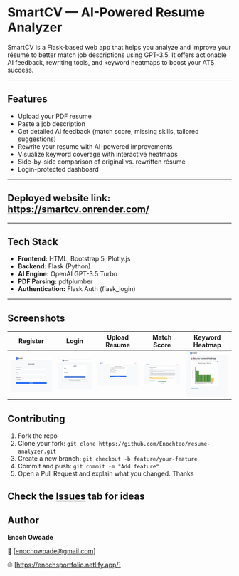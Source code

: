 
#  SmartCV — AI-Powered Resume Analyzer

SmartCV is a Flask-based web app that helps you analyze and improve your résumé to better match job descriptions using GPT-3.5. It offers actionable AI feedback, rewriting tools, and keyword heatmaps to boost your ATS success.

---

##  Features

-  Upload your PDF resume  
-  Paste a job description 
-  Get detailed AI feedback (match score, missing skills, tailored suggestions)  
-  Rewrite your resume with AI-powered improvements  
-  Visualize keyword coverage with interactive heatmaps  
-  Side-by-side comparison of original vs. rewritten résumé  
- Login-protected dashboard  

---
Deployed website link: https://smartcv.onrender.com/
---
---

##  Tech Stack

- **Frontend:** HTML, Bootstrap 5, Plotly.js  
- **Backend:** Flask (Python)  
- **AI Engine:** OpenAI GPT-3.5 Turbo  
- **PDF Parsing:** pdfplumber  
- **Authentication:** Flask Auth (flask_login)

---

##  Screenshots

| Register | Login | Upload Resume | Match Score | Keyword Heatmap |
|---|---|---|---|---|
| ![Register](static/screenshots/Register.png) | ![Login](static/screenshots/Login.png) | ![Upload](static/screenshots/upload.png) | ![Score](static/screenshots/score.png) | ![Heatmap](static/screenshots/heatmap.png) |




##  Contributing

1. Fork the repo
2. Clone your fork: `git clone https://github.com/Enochteo/resume-analyzer.git`
3. Create a new branch: `git checkout -b feature/your-feature`
4. Commit and push: `git commit -m "Add feature"`
5. Open a Pull Request and explain what you changed. Thanks

Check the [Issues](https://github.com/Enochteo/resume-analyzer/issues) tab for ideas
---

##  Author

**Enoch Owoade** 

📧 [enochowoade@gmail.com] 

🌐 [https://enochsportfolio.netlify.app/]


